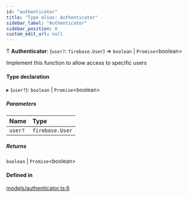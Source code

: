 ```yaml
---
id: "authenticator"
title: "Type alias: Authenticator"
sidebar_label: "Authenticator"
sidebar_position: 0
custom_edit_url: null
---
```


Ƭ **Authenticator**: (`user?`: `firebase.User`) => `boolean` \| `Promise`<boolean\>

Implement this function to allow access to specific users

#### Type declaration

▸ (`user?`): `boolean` \| `Promise`<boolean\>

##### Parameters

| Name | Type |
| :------ | :------ |
| `user?` | `firebase.User` |

##### Returns

`boolean` \| `Promise`<boolean\>

#### Defined in

[models/authenticator.ts:6](https://github.com/Camberi/firecms/blob/42dd384/src/models/authenticator.ts#L6)
